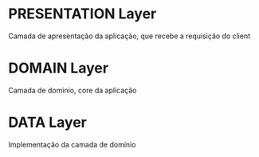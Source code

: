 # PRESENTATION Layer
Camada de apresentação da aplicação, que recebe a requisição do client

# DOMAIN Layer
Camada de dominio, core da aplicação

# DATA Layer
Implementação da camada de domínio